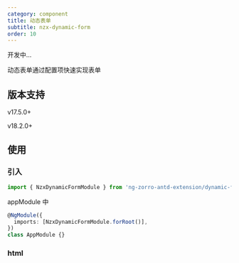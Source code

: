 ```yaml
---
category: component
title: 动态表单
subtitle: nzx-dynamic-form
order: 10
---
```


<alert type="warning">开发中...</alert>

动态表单通过配置项快速实现表单

## 版本支持

<label type="success">v17.5.0+ </label>

<label type="success">v18.2.0+ </label>

## 使用

### 引入

```ts
import { NzxDynamicFormModule } from 'ng-zorro-antd-extension/dynamic-form';
```

appModule 中

```ts
@NgModule({
  imports: [NzxDynamicFormModule.forRoot()],
})
class AppModule {}
```

### html

```html

```
